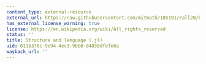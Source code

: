 ```yaml
---
content_type: external-resource
external_url: https://raw.githubusercontent.com/mitmath/18S191/Fall20/homework/homework3/hw3.jl
has_external_license_warning: true
license: https://en.wikipedia.org/wiki/All_rights_reserved
status: ''
title: Structure and language (.jl)
uid: 011b376c-9e94-4ec3-9bb0-84838dfefe6a
wayback_url: ''
---
```

